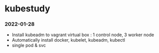 # kubestudy

### 2022-01-28
- Install kubeadm to vagrant virtual box : 1 control node, 3 worker node
- Automatically install docker, kubelet, kubeadm, kubectl
- single pod & svc
